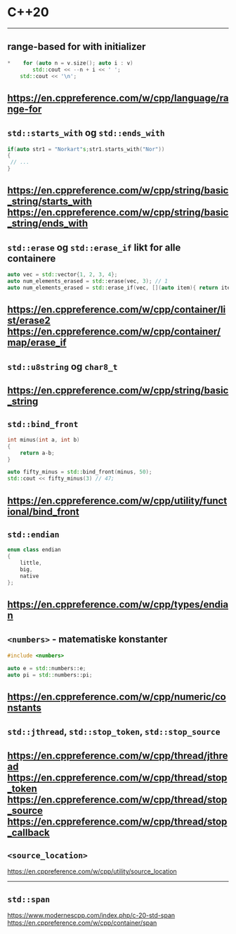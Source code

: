 # C++20
---

## range-based for with initializer

```cpp
*    for (auto n = v.size(); auto i : v)
        std::cout << --n + i << ' ';
    std::cout << '\n';
```
https://en.cppreference.com/w/cpp/language/range-for
---

## `std::starts_with` og `std::ends_with`

```cpp
if(auto str1 = "Norkart"s;str1.starts_with("Nor"))
{
 // ...
}
```
https://en.cppreference.com/w/cpp/string/basic_string/starts_with
https://en.cppreference.com/w/cpp/string/basic_string/ends_with
---

## `std::erase` og `std::erase_if` likt for alle containere


```cpp
auto vec = std::vector{1, 2, 3, 4};
auto num_elements_erased = std::erase(vec, 3); // 1
auto num_elements_erased = std::erase_if(vec, [](auto item){ return item % 2;}); // 2
```
https://en.cppreference.com/w/cpp/container/list/erase2
https://en.cppreference.com/w/cpp/container/map/erase_if
---

## `std::u8string` og `char8_t`

https://en.cppreference.com/w/cpp/string/basic_string
---

## `std::bind_front`


```cpp
int minus(int a, int b)
{
    return a-b;
}

auto fifty_minus = std::bind_front(minus, 50);
std::cout << fifty_minus(3) // 47;
```

https://en.cppreference.com/w/cpp/utility/functional/bind_front
---

## `std::endian`

```cpp
enum class endian
{
    little,
    big,
    native
};
```

https://en.cppreference.com/w/cpp/types/endian
---

## `<numbers>` - matematiske konstanter

```cpp
#include <numbers>

auto e = std::numbers::e;
auto pi = std::numbers::pi;
```

https://en.cppreference.com/w/cpp/numeric/constants
---

## `std::jthread`, `std::stop_token`, `std::stop_source`

https://en.cppreference.com/w/cpp/thread/jthread
https://en.cppreference.com/w/cpp/thread/stop_token
https://en.cppreference.com/w/cpp/thread/stop_source
https://en.cppreference.com/w/cpp/thread/stop_callback
---

## `<source_location>`

https://en.cppreference.com/w/cpp/utility/source_location

---

## `std::span`

https://www.modernescpp.com/index.php/c-20-std-span
https://en.cppreference.com/w/cpp/container/span


